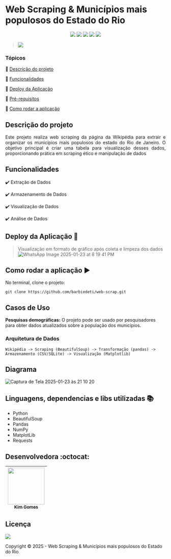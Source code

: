 <h1>Web Scraping & Municípios mais populosos do Estado do Rio</h1> 

<p align="center">
<img src="https://img.shields.io/badge/python-3670A0?style=for-the-badge&logo=python&logoColor=ffdd54"/>
<img src="https://img.shields.io/badge/Pandas-2C2D72?style=for-the-badge&logo=pandas&logoColor=white"/>
<img src="https://img.shields.io/badge/Numpy-777BB4?style=for-the-badge&logo=numpy&logoColor=white"/>
<img src="https://img.shields.io/badge/Matplotlib-%23ffffff.svg?style=for-the-badge&logo=Matplotlib&logoColor=black"/>
<img src="https://img.shields.io/badge/Visual%20Studio%20Code-0078d7.svg?style=for-the-badge&logo=visual-studio-code&logoColor=white"/>


> <img src="http://img.shields.io/static/v1?label=STATUS&message=CONCLUIDO&color=GREEN&style=for-the-badge"/>

</p>


### Tópicos 

:small_blue_diamond: [Descrição do projeto](#descrição-do-projeto)

:small_blue_diamond: [Funcionalidades](#funcionalidades)

:small_blue_diamond: [Deploy da Aplicação](#deploy-da-aplicação-dash)

:small_blue_diamond: [Pré-requisitos](#pré-requisitos)

:small_blue_diamond: [Como rodar a aplicação](#como-rodar-a-aplicação-arrow_forward)


## Descrição do projeto 

<p align="justify">
  Este projeto realiza web scraping da página da Wikipédia para extrair e organizar os municípios mais populosos do estado do Rio de Janeiro. O objetivo principal é criar uma tabela para visualização desses dados, proporcionando prática em scraping ético e manipulação de dados
</p>

## Funcionalidades

:heavy_check_mark: Extração de Dados  

:heavy_check_mark: Armazenamento de Dados 

:heavy_check_mark: Visualização de Dados 

:heavy_check_mark: Análise de Dados

## Deploy da Aplicação :dash:

> Visualização em formato de gráfico após coleta e limpeza dos dados
![WhatsApp Image 2025-01-23 at 8 19 41 PM](https://github.com/user-attachments/assets/64485d9e-ff68-43dc-b36b-3526f868a706)


## Como rodar a aplicação :arrow_forward:

No terminal, clone o projeto: 

```
git clone https://github.com/barbiedeti/web-scrap.git
```

## Casos de Uso
**Pesquisas demográficas:** O projeto pode ser usado por pesquisadores para obter dados atualizados sobre a população dos municípios.

### Arquitetura de Dados
```
Wikipédia -> Scraping (BeautifulSoup) -> Transformação (pandas) -> Armazenamento (CSV/SQLite) -> Visualização (Matplotlib)
```


## Diagrama

![Captura de Tela 2025-01-23 às 21 10 20](https://github.com/user-attachments/assets/8715858c-37e1-456c-900f-7a8c41187622)


## Linguagens, dependencias e libs utilizadas :books:

- Python
- BeautifulSoup
- Pandas
- NumPy
- MatplotLib
- Requests


## Desenvolvedora :octocat:

| [<img src="https://avatars.githubusercontent.com/u/142019936?v=4" width=115><br><sub>Kim Gomes</sub>](https://github.com/barbiedeti) |   
| :---: |

## Licença 

<img src="http://img.shields.io/static/v1?label=License&message=MIT&color=green&style=for-the-badge"/>

Copyright :copyright: 2025 - Web Scraping & Municípios mais populosos do Estado do Rio
